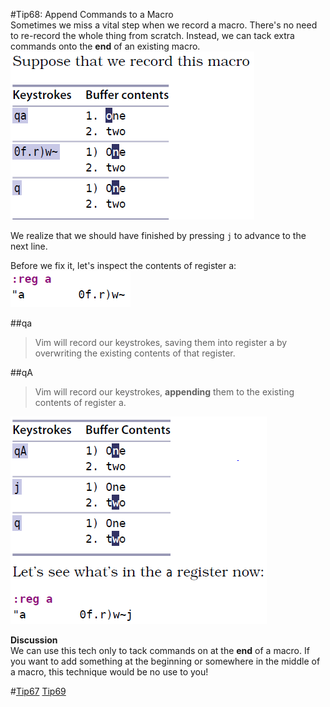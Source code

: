 #Tip68: Append Commands to a Macro  
Sometimes we miss a vital step when we record a macro. There's no need to re-record the whole thing from scratch. Instead, we can tack extra commands onto the **end** of an existing macro.  
![tip68_1](images/tip68_1.png)  
  
We realize that we should have finished by pressing `j` to advance to the next line.  
  
Before we fix it, let's inspect the contents of register a:  
![tip68_2](images/tip68_2.png)  
  
##qa  
>Vim will record our keystrokes, saving them into register a by overwriting the existing contents of that register.  
  
##qA  
>Vim will record our keystrokes, **appending** them to the existing contents of register a.  
  
![tip68_3](images/tip68_3.png)  
  
**Discussion**  
We can use this tech only to tack commands on at the **end** of a macro. If you want to add something at the beginning or somewhere in the middle of a macro, this technique would be no use to you!  
  
#[Tip67](tip67.md) [Tip69](tip69.md)
